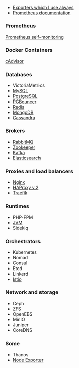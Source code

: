 
 - [Exporters which I use always](https://github.com/philyuchkoff/prometheus-alerts/blob/master/exporters.md)
 - [Prometheus documentation](https://prometheus.io/docs/introduction/overview/)

### Prometheus
[Prometheus self-monitoring](https://github.com/philyuchkoff/prometheus-alerts/blob/master/prometheus.md)

### Docker Containers
[cAdvisor](https://github.com/philyuchkoff/prometheus-alerts/blob/master/docker-containers.md)

### Databases

 - VictoriaMetrics
 - [MySQL](https://github.com/philyuchkoff/prometheus-alerts/blob/master/databases/mysql.md)
 - [PostgreSQL](https://github.com/philyuchkoff/prometheus-alerts/blob/master/databases/postgresql.md)
 - [PGBouncer](https://github.com/philyuchkoff/prometheus-alerts/blob/master/databases/pgbouncer.md)
 - [Redis](https://github.com/philyuchkoff/prometheus-alerts/blob/master/databases/redis.md)
 - [MongoDB](https://github.com/philyuchkoff/prometheus-alerts/blob/master/databases/mongodb.md)
 - [Cassandra](https://github.com/philyuchkoff/prometheus-alerts/blob/master/databases/cassandra.md)

### Brokers

 - [RabbitMQ](https://github.com/philyuchkoff/prometheus-alerts/blob/master/brokers/rabbitmq.md)
 - [Zookeeper](https://github.com/philyuchkoff/prometheus-alerts/blob/master/brokers/zookeeper.md)
 - [Kafka](https://github.com/philyuchkoff/prometheus-alerts/blob/master/brokers/kafka.md)
 - [Elasticsearch](https://github.com/philyuchkoff/prometheus-alerts/blob/master/brokers/elasticsearch.md)
 
 ### Proxies and load balancers

 - [Nginx](https://github.com/philyuchkoff/prometheus-alerts/blob/master/proxy/nginx.md)
 - [HAProxy v.2](https://github.com/philyuchkoff/prometheus-alerts/blob/master/proxy/haproxy.md)
 - [Traefik](https://github.com/philyuchkoff/prometheus-alerts/blob/master/proxy/traefik.md)
 
### Runtimes
- PHP-FPM
- [JVM](https://github.com/philyuchkoff/prometheus-alerts/blob/master/runtimes/jvm.md)
- Sidekiq

### Orchestrators
- Kubernetes
- Nomad
- Consul
- Etcd
- Linkerd
- [Istio](https://github.com/philyuchkoff/prometheus-alerts/blob/master/orchestrators/istio.md)

### Network and storage
- Ceph
- ZFS
- OpenEBS
- MinIO
- Juniper
- CoreDNS
 
### Some


 - Thanos
 - [Node Exporter](https://github.com/philyuchkoff/prometheus-alerts/blob/master/some/node-exporter.md)
